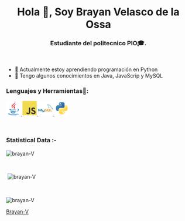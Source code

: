 <h1 align="center">Hola 👋, Soy Brayan Velasco de la Ossa</h1>
<h3 align="center">Estudiante del politecnico PIO🎓.</h3>

<br>

- 🌱 Actualmente estoy aprendiendo programación en Python
- 📜 Tengo algunos conocimientos en Java, JavaScrip y MySQL

<h3 align="left">Lenguajes y Herramientas🌟:</h3>
<p align="left"> <a href="https://www.java.com" target="_blank" rel="noreferrer"> <img
      src="https://raw.githubusercontent.com/devicons/devicon/master/icons/java/java-original.svg" alt="java" width="40"
      height="40" /> </a> <a href="https://developer.mozilla.org/en-US/docs/Web/JavaScript" target="_blank"
    rel="noreferrer"> <img
      src="https://raw.githubusercontent.com/devicons/devicon/master/icons/javascript/javascript-original.svg"
      alt="javascript" width="40" height="40" /> </a><a href="https://www.mysql.com/" target="_blank" rel="noreferrer"> <img
      src="https://raw.githubusercontent.com/devicons/devicon/master/icons/mysql/mysql-original-wordmark.svg"
      alt="mysql" width="40" height="40" /> </a> </a>  <a href="https://www.python.org" target="_blank" rel="noreferrer"> <img
      src="https://raw.githubusercontent.com/devicons/devicon/master/icons/python/python-original.svg" alt="python"
      width="40" height="40" /> </a>  </p>

<br>

<h3>Statistical Data :-</h3>
<p><img align="center"
    src="https://github-readme-stats.vercel.app/api/top-langs?username=brayan-V&show_icons=true&locale=en&bg_color=0d1117&text_color=ffffff&layout=compact"
    alt="brayan-V" 
    bg_color=#808080/></p>

<br>

<p>&nbsp;<img align="center" src="https://github-readme-stats.vercel.app/api?username=brayan-V&show_icons=true&locale=en&bg_color=0d1117&text_color=ffffff&repo=convoychat"
    alt="brayan-V" /></p>

<br>

<p><img align="center" src="https://github-readme-streak-stats.herokuapp.com/?user=brayan-V&theme=dark&background=0d1117&date_format=M%20j%5B%2C%20Y%5D" alt="brayan-V" /></p>
      

[Brayan-V](https://github.com/brayan-V)
